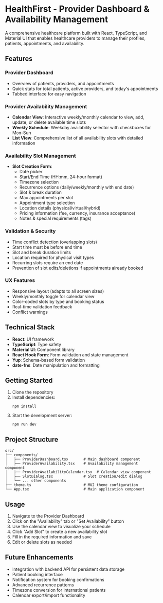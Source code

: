 # HealthFirst - Provider Dashboard & Availability Management

A comprehensive healthcare platform built with React, TypeScript, and Material UI that enables healthcare providers to manage their profiles, patients, appointments, and availability.

## Features

### Provider Dashboard
- Overview of patients, providers, and appointments
- Quick stats for total patients, active providers, and today's appointments
- Tabbed interface for easy navigation

### Provider Availability Management
- **Calendar View**: Interactive weekly/monthly calendar to view, add, update, or delete available time slots
- **Weekly Schedule**: Weekday availability selector with checkboxes for Mon-Sun
- **List View**: Comprehensive list of all availability slots with detailed information

### Availability Slot Management
- **Slot Creation Form**:
  - Date picker
  - Start/End Time (HH:mm, 24-hour format)
  - Timezone selection
  - Recurrence options (daily/weekly/monthly with end date)
  - Slot & break duration
  - Max appointments per slot
  - Appointment type selection
  - Location details (physical/virtual/hybrid)
  - Pricing information (fee, currency, insurance acceptance)
  - Notes & special requirements (tags)

### Validation & Security
- Time conflict detection (overlapping slots)
- Start time must be before end time
- Slot and break duration limits
- Location required for physical visit types
- Recurring slots require an end date
- Prevention of slot edits/deletions if appointments already booked

### UX Features
- Responsive layout (adapts to all screen sizes)
- Weekly/monthly toggle for calendar view
- Color-coded slots by type and booking status
- Real-time validation feedback
- Conflict warnings

## Technical Stack

- **React**: UI framework
- **TypeScript**: Type safety
- **Material UI**: Component library
- **React Hook Form**: Form validation and state management
- **Yup**: Schema-based form validation
- **date-fns**: Date manipulation and formatting

## Getting Started

1. Clone the repository
2. Install dependencies:
   ```
   npm install
   ```
3. Start the development server:
   ```
   npm run dev
   ```

## Project Structure

```
src/
├── components/
│   ├── ProviderDashboard.tsx       # Main dashboard component
│   ├── ProviderAvailability.tsx    # Availability management component
│   ├── ProviderAvailabilityCalendar.tsx  # Calendar view component
│   ├── SlotDialog.tsx              # Slot creation/edit dialog
│   └── ... other components
├── theme.ts                        # MUI theme configuration
└── App.tsx                         # Main application component
```

## Usage

1. Navigate to the Provider Dashboard
2. Click on the "Availability" tab or "Set Availability" button
3. Use the calendar view to visualize your schedule
4. Click "Add Slot" to create a new availability slot
5. Fill in the required information and save
6. Edit or delete slots as needed

## Future Enhancements

- Integration with backend API for persistent data storage
- Patient booking interface
- Notification system for booking confirmations
- Advanced recurrence patterns
- Timezone conversion for international patients
- Calendar export/import functionality
